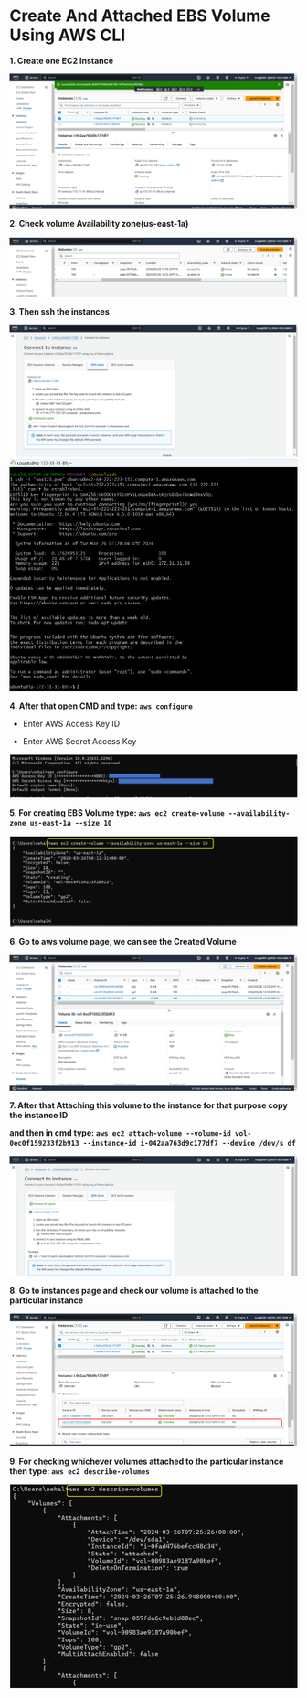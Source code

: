 # Create And Attached EBS Volume Using AWS CLI

**1. Create one EC2 Instance**

![Image](./Images/EBS-AWS-CLI/1.png)

**2. Check volume Availability zone(us-east-1a)**

![Image](./Images/EBS-AWS-CLI/2.png)

**3. Then ssh the instances**

![Image](./Images/EBS-AWS-CLI/3a.png)
![Image](./Images/EBS-AWS-CLI/4.png)

**4.  After that open CMD and type: `aws configure`**

- Enter AWS Access Key ID

- Enter AWS Secret Access Key

![Image](./Images/EBS-AWS-CLI/5.png)

**5. For creating EBS Volume type: `aws ec2 create-volume --availability-zone us-east-1a --size 10`**

![Image](./Images/EBS-AWS-CLI/6.png)

**6. Go to aws volume page, we can see the Created Volume**

![Image](./Images/EBS-AWS-CLI/7.png)

**7. After that Attaching this volume to the instance for that purpose copy the instance ID**

**and then in cmd type: `aws ec2 attach-volume --volume-id vol-0ec0f159233f2b913 --instance-id i-042aa763d9c177df7 --device /dev/s
df`**

![Image](./Images/EBS-AWS-CLI/8.png)

**8. Go to instances page and check our volume is attached to the particular instance**

![Image](./Images/EBS-AWS-CLI/10.png)


**9. For checking whichever volumes attached to the particular instance then type: `aws ec2 describe-volumes`**

![Image](./Images/EBS-AWS-CLI/9.png)
